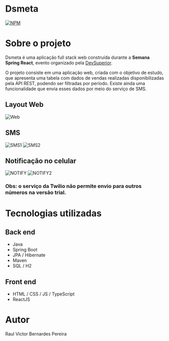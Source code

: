 # Dsmeta 
[![NPM](https://img.shields.io/npm/l/react)](https://github.com/RaulBernardess/dsmeta/blob/main/LICENSE) 

# Sobre o projeto

Dsmeta é uma aplicação full stack web construída durante a **Semana Spring React**, evento organizado pela [DevSuperior](https://devsuperior.com "Site da DevSuperior").

O projeto consiste em uma aplicação web, criada com o objetivo de estudo, que apresenta uma tabela com dados de vendas realizadas disponibilizadas pela API REST, podendo ser filtradas por período. Existe ainda uma funcionalidade que envia esses dados por meio do serviço de SMS.

## Layout Web
![Web](https://github.com/RaulBernardess/assets/blob/main/dsmeta/web2.png)

## SMS
![SMS1](https://github.com/RaulBernardess/assets/blob/main/dsmeta/sms1.png)
![SMS2](https://github.com/RaulBernardess/assets/blob/main/dsmeta/sms2.png)

## Notificação no celular
![NOTIFY](https://github.com/RaulBernardess/assets/blob/main/dsmeta/notify.JPG)
![NOTIFY2](https://github.com/RaulBernardess/assets/blob/main/dsmeta/notify2.JPG)

### Obs: o serviço da Twilio não permite envio para outros números na versão trial.

# Tecnologias utilizadas
## Back end
- Java
- Spring Boot
- JPA / Hibernate
- Maven
- SQL / H2
## Front end
- HTML / CSS / JS / TypeScript
- ReactJS

# Autor

Raul Victor Bernardes Pereira
